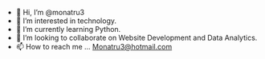- 👋 Hi, I’m @monatru3
- 👀 I’m interested in technology.
- 🌱 I’m currently learning Python.
- 💞️ I’m looking to collaborate on Website Development and Data Analytics.
- 📫 How to reach me ... Monatru3@hotmail.com

<!---
monatru3/monatru3 is a ✨ special ✨ repository because its `README.md` (this file) appears on your GitHub profile.
You can click the Preview link to take a look at your changes.
--->

